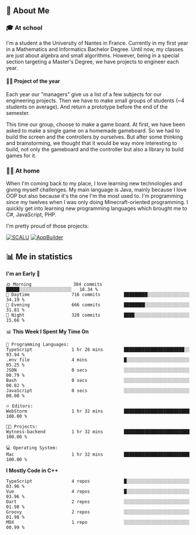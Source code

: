 ## 👀 About Me

### 🎓 At school

I'm a student a the University of Nantes in France. Currently in my first year in a Mathematics and Informatics Bachelor Degree. Until now, my classes are just about algebra and small algorithms. However, being in a special section targeting a Master's Degree, we have projects to engineer each year. 

#### 🔧🔬 Project of the year

Each year our "managers" give us a list of a few subjects for our engineering projects. Then we have to make small groups of students (~4 students on average). And return a prototype before the end of the semester.

This time our group, choose to make a game board. At first, we have been asked to make a single game on a homemade gameboard. So we had to build the screen and the controllers by ourselves. 
But after some thinking and brainstorming, we thought that it would be way more interesting to build, not only the gameboard and the controller but also a library to build games for it.

### 👨‍💻 At home

When I'm coming back to my place, I love learning new technologies and giving myself challenges. My main language is Java, mainly because I love OOP but also because it's the one I'm the most used to. I'm programming since my twelves when I was only doing Minecraft-oriented programming.  I quickly get into learning new programming languages which brought me to C#, JavaScript, PHP. 

I'm pretty proud of those projects:

[![SCALU](https://github-readme-stats.vercel.app/api/pin?username=renardfute&repo=SCALU)](https://github.com/renardfute/scalu)
[![AppBuilder](https://github-readme-stats.vercel.app/api/pin?username=pulsedev2&repo=AppBuilder)](https://github.com/pulsedev2/AppBuilder)

## 📊 Me in statistics
<!--START_SECTION:waka-->
**I'm an Early 🐤** 

```text
🌞 Morning                384 commits         █████░░░░░░░░░░░░░░░░░░░░   18.34 % 
🌆 Daytime                716 commits         █████████░░░░░░░░░░░░░░░░   34.19 % 
🌃 Evening                666 commits         ████████░░░░░░░░░░░░░░░░░   31.81 % 
🌙 Night                  328 commits         ████░░░░░░░░░░░░░░░░░░░░░   15.66 % 
```


📊 **This Week I Spent My Time On** 

```text
💬 Programming Languages: 
TypeScript               1 hr 26 mins        ███████████████████████░░   93.94 % 
.env file                4 mins              █░░░░░░░░░░░░░░░░░░░░░░░░   05.25 % 
JSON                     0 secs              ░░░░░░░░░░░░░░░░░░░░░░░░░   00.79 % 
Bash                     0 secs              ░░░░░░░░░░░░░░░░░░░░░░░░░   00.02 % 
JavaScript               0 secs              ░░░░░░░░░░░░░░░░░░░░░░░░░   00.00 % 

🔥 Editors: 
WebStorm                 1 hr 32 mins        █████████████████████████   100.00 % 

🐱‍💻 Projects: 
Wytness-backend          1 hr 32 mins        █████████████████████████   100.00 % 

💻 Operating System: 
Mac                      1 hr 32 mins        █████████████████████████   100.00 % 
```

**I Mostly Code in C++** 

```text
TypeScript               4 repos             █░░░░░░░░░░░░░░░░░░░░░░░░   03.96 % 
Vue                      4 repos             █░░░░░░░░░░░░░░░░░░░░░░░░   03.96 % 
Dart                     2 repos             ░░░░░░░░░░░░░░░░░░░░░░░░░   01.98 % 
Groovy                   2 repos             ░░░░░░░░░░░░░░░░░░░░░░░░░   01.98 % 
MDX                      1 repo              ░░░░░░░░░░░░░░░░░░░░░░░░░   00.99 % 
```




<!--END_SECTION:waka-->
